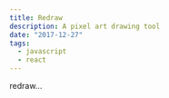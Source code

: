 ```yaml
---
title: Redraw
description: A pixel art drawing tool
date: "2017-12-27"
tags:
  - javascript
  - react
---
```


redraw...